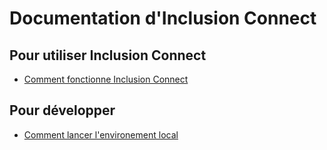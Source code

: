 # Documentation d'Inclusion Connect

## Pour utiliser Inclusion Connect

- [Comment fonctionne Inclusion Connect](openid_connect.md)

## Pour développer

- [Comment lancer l'environement local](development.md)
